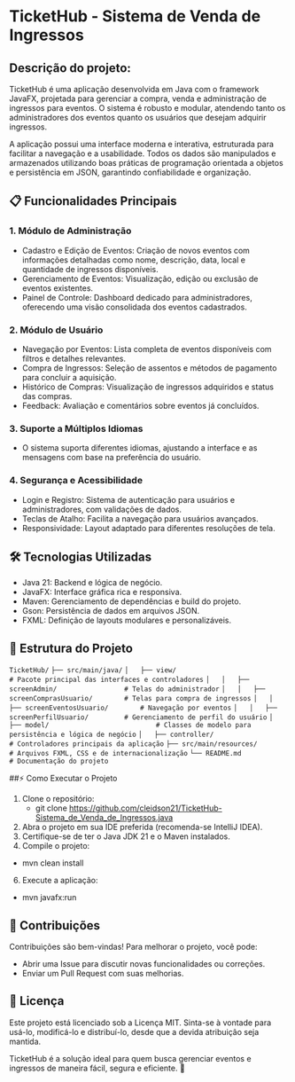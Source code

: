 # TicketHub - Sistema de Venda de Ingressos
## Descrição do projeto:
TicketHub é uma aplicação desenvolvida em Java com o framework JavaFX, projetada para gerenciar a compra, venda e administração de ingressos para eventos. O sistema é robusto e modular, atendendo tanto os administradores dos eventos quanto os usuários que desejam adquirir ingressos.

A aplicação possui uma interface moderna e interativa, estruturada para facilitar a navegação e a usabilidade. Todos os dados são manipulados e armazenados utilizando boas práticas de programação orientada a objetos e persistência em JSON, garantindo confiabilidade e organização.

## 📋 Funcionalidades Principais

### 1. Módulo de Administração
- Cadastro e Edição de Eventos: Criação de novos eventos com informações detalhadas como nome, descrição, data, local e quantidade de ingressos disponíveis.
- Gerenciamento de Eventos: Visualização, edição ou exclusão de eventos existentes.
- Painel de Controle: Dashboard dedicado para administradores, oferecendo uma visão consolidada dos eventos cadastrados.

### 2. Módulo de Usuário
- Navegação por Eventos: Lista completa de eventos disponíveis com filtros e detalhes relevantes.
- Compra de Ingressos: Seleção de assentos e métodos de pagamento para concluir a aquisição.
- Histórico de Compras: Visualização de ingressos adquiridos e status das compras.
- Feedback: Avaliação e comentários sobre eventos já concluídos.

### 3. Suporte a Múltiplos Idiomas
- O sistema suporta diferentes idiomas, ajustando a interface e as mensagens com base na preferência do usuário.

### 4. Segurança e Acessibilidade
- Login e Registro: Sistema de autenticação para usuários e administradores, com validações de dados.
- Teclas de Atalho: Facilita a navegação para usuários avançados.
- Responsividade: Layout adaptado para diferentes resoluções de tela.

## 🛠️ Tecnologias Utilizadas
- Java 21: Backend e lógica de negócio.
- JavaFX: Interface gráfica rica e responsiva.
- Maven: Gerenciamento de dependências e build do projeto.
- Gson: Persistência de dados em arquivos JSON.
- FXML: Definição de layouts modulares e personalizáveis.

## 📁 Estrutura do Projeto
```TicketHub/```
```├── src/main/java/```
```│   ├── view/                            # Pacote principal das interfaces e controladores```
```│   │   ├── screenAdmin/                 # Telas do administrador```
```│   │   ├── screenComprasUsuario/        # Telas para compra de ingressos```
```│   │   ├── screenEventosUsuario/        # Navegação por eventos```
```│   │   ├── screenPerfilUsuario/         # Gerenciamento de perfil do usuário```
```│   ├── model/                           # Classes de modelo para persistência e lógica de negócio```
```│   ├── controller/                      # Controladores principais da aplicação```
```├── src/main/resources/                  # Arquivos FXML, CSS e de internacionalização```
```└── README.md                            # Documentação do projeto ```

##⚡ Como Executar o Projeto
1. Clone o repositório:
   - git clone https://github.com/cleidson21/TicketHub-Sistema_de_Venda_de_Ingressos.java
3. Abra o projeto em sua IDE preferida (recomenda-se IntelliJ IDEA).
4. Certifique-se de ter o Java JDK 21 e o Maven instalados.
5. Compile o projeto:
  - mvn clean install
6. Execute a aplicação:
  - mvn javafx:run

## 🤝 Contribuições
Contribuições são bem-vindas! Para melhorar o projeto, você pode:
- Abrir uma Issue para discutir novas funcionalidades ou correções.
- Enviar um Pull Request com suas melhorias.

## 📜 Licença
Este projeto está licenciado sob a Licença MIT. Sinta-se à vontade para usá-lo, modificá-lo e distribuí-lo, desde que a devida atribuição seja mantida.

TicketHub é a solução ideal para quem busca gerenciar eventos e ingressos de maneira fácil, segura e eficiente. 🎉

